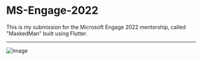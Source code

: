 # MS-Engage-2022
This is my submission for the Microsoft Engage 2022 mentorship, called "MaskedMan" built using Flutter.
<hr>


![Image](https://i.imgur.com/2TXC638.png)